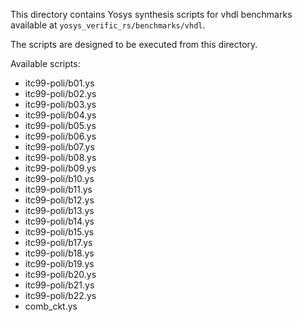 This directory contains Yosys synthesis scripts for vhdl benchmarks available at `yosys_verific_rs/benchmarks/vhdl`.

The scripts are designed to be executed from this directory.

Available scripts:
- itc99-poli/b01.ys
- itc99-poli/b02.ys
- itc99-poli/b03.ys
- itc99-poli/b04.ys
- itc99-poli/b05.ys
- itc99-poli/b06.ys
- itc99-poli/b07.ys
- itc99-poli/b08.ys
- itc99-poli/b09.ys
- itc99-poli/b10.ys
- itc99-poli/b11.ys
- itc99-poli/b12.ys
- itc99-poli/b13.ys
- itc99-poli/b14.ys
- itc99-poli/b15.ys
- itc99-poli/b17.ys
- itc99-poli/b18.ys
- itc99-poli/b19.ys
- itc99-poli/b20.ys
- itc99-poli/b21.ys
- itc99-poli/b22.ys
- comb_ckt.ys
